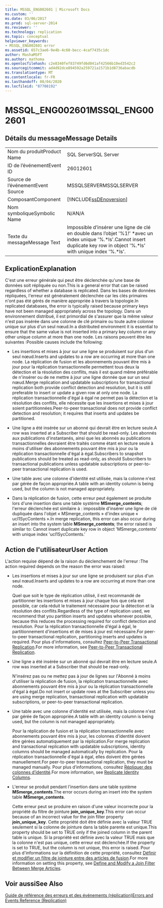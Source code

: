 ```yaml
---
title: MSSQL_ENG002601 | Microsoft Docs
ms.custom: ''
ms.date: 03/06/2017
ms.prod: sql-server-2014
ms.reviewer: ''
ms.technology: replication
ms.topic: conceptual
helpviewer_keywords:
- MSSQL_ENG002601 error
ms.assetid: 657c3ae6-9e4b-4c60-becc-4caf7435c1dc
author: MashaMSFT
ms.author: mathoma
ms.openlocfilehash: c2e8340fef83749fd6d041af42566b10ed3542c2
ms.sourcegitcommit: ad4d92dce894592a259721a1571b1d8736abacdb
ms.translationtype: MT
ms.contentlocale: fr-FR
ms.lasthandoff: 08/04/2020
ms.locfileid: "87708192"
---
```

# <a name="mssql_eng002601"></a><span data-ttu-id="e2073-102">MSSQL_ENG002601</span><span class="sxs-lookup"><span data-stu-id="e2073-102">MSSQL_ENG002601</span></span>
    
## <a name="message-details"></a><span data-ttu-id="e2073-103">Détails du message</span><span class="sxs-lookup"><span data-stu-id="e2073-103">Message Details</span></span>  
  
|||  
|-|-|  
|<span data-ttu-id="e2073-104">Nom du produit</span><span class="sxs-lookup"><span data-stu-id="e2073-104">Product Name</span></span>|<span data-ttu-id="e2073-105">SQL Server</span><span class="sxs-lookup"><span data-stu-id="e2073-105">SQL Server</span></span>|  
|<span data-ttu-id="e2073-106">ID de l’événement</span><span class="sxs-lookup"><span data-stu-id="e2073-106">Event ID</span></span>|<span data-ttu-id="e2073-107">2601</span><span class="sxs-lookup"><span data-stu-id="e2073-107">2601</span></span>|  
|<span data-ttu-id="e2073-108">Source de l’événement</span><span class="sxs-lookup"><span data-stu-id="e2073-108">Event Source</span></span>|<span data-ttu-id="e2073-109">MSSQLSERVER</span><span class="sxs-lookup"><span data-stu-id="e2073-109">MSSQLSERVER</span></span>|  
|<span data-ttu-id="e2073-110">Composant</span><span class="sxs-lookup"><span data-stu-id="e2073-110">Component</span></span>|[!INCLUDE[ssDEnoversion](../../includes/ssdenoversion-md.md)]|  
|<span data-ttu-id="e2073-111">Nom symbolique</span><span class="sxs-lookup"><span data-stu-id="e2073-111">Symbolic Name</span></span>|<span data-ttu-id="e2073-112">N/A</span><span class="sxs-lookup"><span data-stu-id="e2073-112">N/A</span></span>|  
|<span data-ttu-id="e2073-113">Texte du message</span><span class="sxs-lookup"><span data-stu-id="e2073-113">Message Text</span></span>|<span data-ttu-id="e2073-114">Impossible d’insérer une ligne de clé en double dans l’objet '%1!' \*avec un index unique '%.\*ls'.</span><span class="sxs-lookup"><span data-stu-id="e2073-114">Cannot insert duplicate key row in object '%.\*ls' with unique index '%.\*ls'.</span></span>|  
  
## <a name="explanation"></a><span data-ttu-id="e2073-115">Explication</span><span class="sxs-lookup"><span data-stu-id="e2073-115">Explanation</span></span>  
 <span data-ttu-id="e2073-116">C'est une erreur générale qui peut être déclenchée qu'une base de données soit répliquée ou non.</span><span class="sxs-lookup"><span data-stu-id="e2073-116">This is a general error that can be raised regardless of whether a database is replicated.</span></span> <span data-ttu-id="e2073-117">Dans les bases de données répliquées, l'erreur est généralement déclenchée car les clés primaires n'ont pas été gérés de manière appropriée à travers la topologie.</span><span class="sxs-lookup"><span data-stu-id="e2073-117">In replicated databases, the error is typically raised because primary keys have not been managed appropriately across the topology.</span></span> <span data-ttu-id="e2073-118">Dans un environnement distribué, il est primordial de s'assurer que la même valeur n'est pas insérée dans une colonne de clé primaire ou toute autre colonne unique sur plus d'un seul nœud.</span><span class="sxs-lookup"><span data-stu-id="e2073-118">In a distributed environment it is essential to ensure that the same value is not inserted into a primary key column or any other unique column at more than one node.</span></span> <span data-ttu-id="e2073-119">Les raisons peuvent être les suivantes :</span><span class="sxs-lookup"><span data-stu-id="e2073-119">Possible causes include the following:</span></span>  
  
-   <span data-ttu-id="e2073-120">Les insertions et mises à jour sur une ligne se produisent sur plus d'un seul nœud.</span><span class="sxs-lookup"><span data-stu-id="e2073-120">Inserts and updates to a row are occurring at more than one node.</span></span> <span data-ttu-id="e2073-121">La réplication de fusion et les abonnements pouvant être mis à jour pour la réplication transactionnelle permettent tous deux la détection et la résolution des conflits, mais il est quand même préférable de n'insérer ou de ne mettre à jour une ligne donnée que sur un seul nœud.</span><span class="sxs-lookup"><span data-stu-id="e2073-121">Merge replication and updatable subscriptions for transactional replication both provide conflict detection and resolution, but it is still preferable to insert or update a given row at only one node.</span></span> <span data-ttu-id="e2073-122">La réplication transactionnelle d'égal à égal ne permet pas la détection et la résolution des conflits, elle nécessite que les insertions et mises à jour soient partitionnées.</span><span class="sxs-lookup"><span data-stu-id="e2073-122">Peer-to-peer transactional does not provide conflict detection and resolution; it requires that inserts and updates be partitioned.</span></span>  
  
-   <span data-ttu-id="e2073-123">Une ligne a été insérée sur un abonné qui devrait être en lecture seule.</span><span class="sxs-lookup"><span data-stu-id="e2073-123">A row was inserted at a Subscriber that should be read-only.</span></span> <span data-ttu-id="e2073-124">Les abonnés aux publications d'instantanés, ainsi que les abonnés au publications transactionnelles devraient être traités comme étant en lecture seule à moins d'utiliser des abonnements pouvant être mis à jour ou la réplication transactionnelle d'égal à égal.</span><span class="sxs-lookup"><span data-stu-id="e2073-124">Subscribers to snapshot publications should be treated as read-only, as should Subscribers to transactional publications unless updatable subscriptions or peer-to-peer transactional replication is used.</span></span>  
  
-   <span data-ttu-id="e2073-125">Une table avec une colonne d'identité est utilisée, mais la colonne n'est par gérée de façon appropriée.</span><span class="sxs-lookup"><span data-stu-id="e2073-125">A table with an identity column is being used, but the column is not managed appropriately.</span></span>  
  
-   <span data-ttu-id="e2073-126">Dans la réplication de fusion, cette erreur peut également se produite lors d'une insertion dans une table système **MSmerge_contents**; l'erreur déclenchée est similaire à : impossible d'insérer une ligne de clé dupliquée dans l'objet « MSmerge_contents » d'index unique « ucl1SycContents ».</span><span class="sxs-lookup"><span data-stu-id="e2073-126">In merge replication, this error can also occur during an insert into the system table **MSmerge_contents**; the error raised is similar to: Cannot insert duplicate key row in object 'MSmerge_contents' with unique index 'ucl1SycContents.'</span></span>  
  
## <a name="user-action"></a><span data-ttu-id="e2073-127">Action de l'utilisateur</span><span class="sxs-lookup"><span data-stu-id="e2073-127">User Action</span></span>  
 <span data-ttu-id="e2073-128">L'action requise dépend de la raison du déclenchement de l'erreur :</span><span class="sxs-lookup"><span data-stu-id="e2073-128">The action required depends on the reason the error was raised:</span></span>  
  
-   <span data-ttu-id="e2073-129">Les insertions et mises à jour sur une ligne se produisent sur plus d'un seul nœud.</span><span class="sxs-lookup"><span data-stu-id="e2073-129">Inserts and updates to a row are occurring at more than one node.</span></span>  
  
     <span data-ttu-id="e2073-130">Quel que soit le type de réplication utilisé, il est recommandé de partitionner les insertions et mises à jour chaque fois que cela est possible, car cela réduit le traitement nécessaire pour la détection et la résolution des conflits.</span><span class="sxs-lookup"><span data-stu-id="e2073-130">Regardless of the type of replication used, we recommend that you partition inserts and updates whenever possible, because this reduces the processing required for conflict detection and resolution.</span></span> <span data-ttu-id="e2073-131">Pour la réplication transactionnelle d'égal à égal, le partitionnement d'insertions et de mises à jour est nécessaire.</span><span class="sxs-lookup"><span data-stu-id="e2073-131">For peer-to-peer transactional replication, partitioning inserts and updates is required.</span></span> <span data-ttu-id="e2073-132">Pour plus d'informations, consultez [Peer-to-Peer Transactional Replication](transactional/peer-to-peer-transactional-replication.md).</span><span class="sxs-lookup"><span data-stu-id="e2073-132">For more information, see [Peer-to-Peer Transactional Replication](transactional/peer-to-peer-transactional-replication.md).</span></span>  
  
-   <span data-ttu-id="e2073-133">Une ligne a été insérée sur un abonné qui devrait être en lecture seule.</span><span class="sxs-lookup"><span data-stu-id="e2073-133">A row was inserted at a Subscriber that should be read-only.</span></span>  
  
     <span data-ttu-id="e2073-134">N'insérez pas ou ne mettez pas à jour de lignes sur l'Abonné à moins d'utiliser la réplication de fusion, la réplication transactionnelle avec abonnements pouvant être mis à jour ou la réplication transactionnelle d'égal à égal.</span><span class="sxs-lookup"><span data-stu-id="e2073-134">Do not insert or update rows at the Subscriber unless you are using merge replication, transactional replication with updatable subscriptions, or peer-to-peer transactional replication.</span></span>  
  
-   <span data-ttu-id="e2073-135">Une table avec une colonne d'identité est utilisée, mais la colonne n'est par gérée de façon appropriée.</span><span class="sxs-lookup"><span data-stu-id="e2073-135">A table with an identity column is being used, but the column is not managed appropriately.</span></span>  
  
     <span data-ttu-id="e2073-136">Pour la réplication de fusion et la réplication transactionnelle avec abonnements pouvant être mis à jour, les colonnes d'identité doivent être gérées automatiquement par la réplication.</span><span class="sxs-lookup"><span data-stu-id="e2073-136">For merge replication and transactional replication with updatable subscriptions, identity columns should be managed automatically by replication.</span></span> <span data-ttu-id="e2073-137">Pour la réplication transactionnelle d'égal à égal, elles doivent être gérées manuellement.</span><span class="sxs-lookup"><span data-stu-id="e2073-137">For peer-to-peer transactional replication, they must be managed manually.</span></span> <span data-ttu-id="e2073-138">Pour plus d’informations, consultez [ Répliquer des colonnes d’identité](publish/replicate-identity-columns.md).</span><span class="sxs-lookup"><span data-stu-id="e2073-138">For more information, see [Replicate Identity Columns](publish/replicate-identity-columns.md).</span></span>  
  
-   <span data-ttu-id="e2073-139">L'erreur se produit pendant l'insertion dans une table système **MSmerge_contents**.</span><span class="sxs-lookup"><span data-stu-id="e2073-139">The error occurs during an insert into the system table **MSmerge_contents**.</span></span>  
  
     <span data-ttu-id="e2073-140">Cette erreur peut se produire en raison d'une valeur incorrecte pour la propriété du filtre de jointure **join_unique_key**.</span><span class="sxs-lookup"><span data-stu-id="e2073-140">This error can occur because of an incorrect value for the join filter property **join_unique_key**.</span></span> <span data-ttu-id="e2073-141">Cette propriété doit être définie avec la valeur TRUE seulement si la colonne de jointure dans la table parente est unique.</span><span class="sxs-lookup"><span data-stu-id="e2073-141">This property should be set to TRUE only if the joined column in the parent table is unique.</span></span> <span data-ttu-id="e2073-142">Si la propriété est définie avec la valeur TRUE mais que la colonne n'est pas unique, cette erreur est déclenchée.</span><span class="sxs-lookup"><span data-stu-id="e2073-142">If the property is set to TRUE, but the column is not unique, this error is raised.</span></span> <span data-ttu-id="e2073-143">Pour plus d'informations sur la définition de cette propriété, consultez [Définir et modifier un filtre de jointure entre des articles de fusion](publish/define-and-modify-a-join-filter-between-merge-articles.md).</span><span class="sxs-lookup"><span data-stu-id="e2073-143">For more information on setting this property, see [Define and Modify a Join Filter Between Merge Articles](publish/define-and-modify-a-join-filter-between-merge-articles.md).</span></span>  
  
## <a name="see-also"></a><span data-ttu-id="e2073-144">Voir aussi</span><span class="sxs-lookup"><span data-stu-id="e2073-144">See Also</span></span>  
 [<span data-ttu-id="e2073-145">Guide de référence des erreurs et des événements &#40;réplication&#41;</span><span class="sxs-lookup"><span data-stu-id="e2073-145">Errors and Events Reference &#40;Replication&#41;</span></span>](errors-and-events-reference-replication.md)  
  
  
